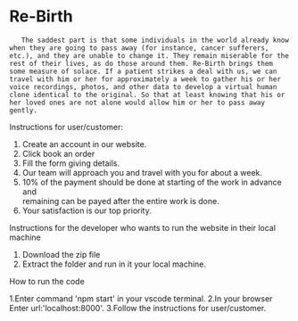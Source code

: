 # Re-Birth

       The saddest part is that some individuals in the world already know when they are going to pass away (for instance, cancer sufferers, etc.), and they are unable to change it. They remain miserable for the rest of their lives, as do those around them. Re-Birth brings them some measure of solace. If a patient strikes a deal with us, we can travel with him or her for approximately a week to gather his or her voice recordings, photos, and other data to develop a virtual human clone identical to the original. So that at least knowing that his or her loved ones are not alone would allow him or her to pass away gently.




Instructions for user/customer:

1. Create an account in our website.
2. Click book an order
3. Fill the form giving details.
4. Our team will approach you and travel with you for about a week.
5. 10% of the payment should be done at starting of the work in advance and  
   remaining can be payed after the entire work is done.
5. Your satisfaction is our top priority.





Instructions for the developer who wants to run the website in their local machine

1. Download the zip file
2. Extract the folder and run in it your local machine.

How to run the code

1.Enter command 'npm start' in your vscode terminal.
2.In your browser Enter url:'localhost:8000'.
3.Follow the instructions for user/customer.

